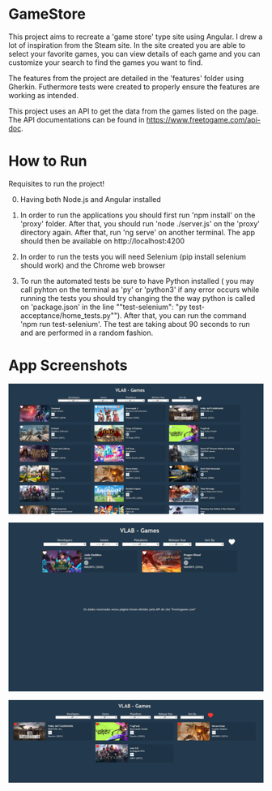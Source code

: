 # GameStore

This project aims to recreate a 'game store' type site using Angular. I drew a lot of inspiration from the Steam site. In the site created you are able to select your favorite games, you can view details of each game and you can customize your search to find the games you want to find. 

The features from the project are detailed in the 'features' folder using Gherkin. Futhermore tests were created to properly ensure the features are working as intended. 

This project uses an API to get the data from the games listed on the page. The API documentations can be found in https://www.freetogame.com/api-doc.

# How to Run

Requisites to run the project!

0. Having both Node.js and Angular installed

1. In order to run the applications you should first run 'npm install' on the 'proxy' folder. After that, you should run 'node ./server.js' on the 'proxy' directory again. After that,  run 'ng serve' on another terminal. The app should then be available on http://localhost:4200

2. In order to run the tests you will need Selenium (pip install selenium should work) and the Chrome web browser 

3. To run the automated tests be sure to have Python installed ( you may call pyhton on the terminal as 'py' or 'python3' if any error occurs while running the tests you should try changing the the way python is called on 'package.json' in the line ""test-selenium": "py test-acceptance/home_tests.py""). After that, you can run the command 'npm run test-selenium'. The test are taking about 90 seconds to run and are performed in a random fashion.

# App Screenshots

![Alt text](src/assets/image-2.png)

![Alt text](src/assets/image-1.png)

![Alt text](src/assets/image.png)